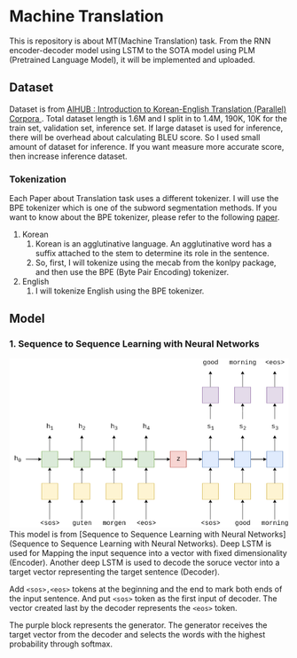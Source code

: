 # Machine Translation
This is repository is about MT(Machine Translation) task.
From the RNN encoder-decoder model using LSTM to the SOTA model using PLM (Pretrained Language Model), it will be implemented and uploaded.

## Dataset
Dataset is from [AIHUB : Introduction to Korean-English Translation (Parallel) Corpora
](https://aihub.or.kr/aidata/87). Total dataset length is 1.6M and I split in to 1.4M, 190K, 10K for the train set, validation set, inference set.
If large dataset is used for inference, there will be overhead about calculating BLEU score. So I used small amount of dataset for inference. If you want measure more accurate score, then increase inference dataset.

### Tokenization
Each Paper about Translation task uses a different tokenizer. I will use the BPE tokenizer which is one of the subword segmentation methods.
If you want to know about the BPE tokenizer, please refer to the following  [paper](https://arxiv.org/pdf/1508.07909.pdf).
1. Korean 
   1. Korean is an agglutinative language. An agglutinative word has a suffix attached to the stem to determine its role in the sentence.
   2. So, first, I  will tokenize using the mecab from the konlpy package, and then use the BPE (Byte Pair Encoding) tokenizer.
2. English 
   1. I will tokenize English using the BPE tokenizer.

## Model
### 1. Sequence to Sequence Learning with Neural Networks
![img.png](img.png)
This model is from [Sequence to Sequence Learning with Neural Networks](Sequence to Sequence Learning with Neural Networks). 
Deep LSTM is used for  Mapping the input sequence into a vector with fixed dimensionality (Encoder).
Another deep LSTM is used to decode the soruce vector into a target vector representing the target sentence (Decoder).

Add `<sos>,<eos>` tokens at the beginning and the end to mark both ends of the input sentence. 
And put `<sos>` token as the first input of decoder. The vector created last by the decoder represents the `<eos>` token.

The purple block represents the generator. The generator receives the target vector from the decoder and selects the words with the highest probability through softmax.
